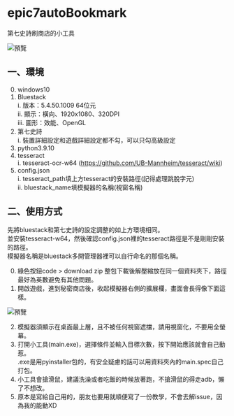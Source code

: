 # epic7autoBookmark

第七史詩刷商店的小工具  
  
![預覽](https://i.imgur.com/kAfgbDM.png)

## 一、環境
0. windows10 
1. Bluestack  
i. 版本：5.4.50.1009 64位元  
ii. 顯示：橫向、1920x1080、320DPI  
iii. 圖形：效能、OpenGL  
2. 第七史詩  
i. 裝置詳細設定和遊戲詳細設定都不勾，可以只勾高級設定
3. python3.9.10  
4. tesseract  
i. tesseract-ocr-w64 (https://github.com/UB-Mannheim/tesseract/wiki)  
5. config.json  
i. tesseract_path填上方tesseract的安裝路徑(記得處理跳脫字元)  
ii. bluestack_name填模擬器的名稱(視窗名稱)  
  
## 二、使用方式
先將bluestack和第七史詩的設定調整的如上方環境相同。  
並安裝tesseract-w64，然後確認config.json裡的tesseract路徑是不是剛剛安裝的路徑。  
模擬器名稱是bluestack多開管理器裡可以自行命名的那個名稱。  
  
0. 綠色按鈕code > download zip 整包下載後解壓縮放在同一個資料夾下，路徑最好為英數避免有其他問題。
1. 開啟遊戲，進到秘密商店後，收起模擬器右側的擴展欄，畫面會長得像下面這樣。  
  
![預覽](https://i.imgur.com/zvrZS0p.png)  

2. 模擬器須顯示在桌面最上層，且不被任何視窗遮擋，請用視窗化，不要用全螢幕。
3. 打開小工具(main.exe)，選擇條件並輸入目標次數，按下開始應該就會自己動惹。  
.exe是用pyinstaller包的，有安全疑慮的話可以用資料夾內的main.spec自己打包。  
4. 小工具會搶滑鼠，建議洗澡或者吃飯的時候放著跑，不搶滑鼠的得走adb，懶了不想改。  
5. 原本是寫給自己用的，朋友也要用就順便寫了一份教學，不會去解issue，因為我的能動XD  
